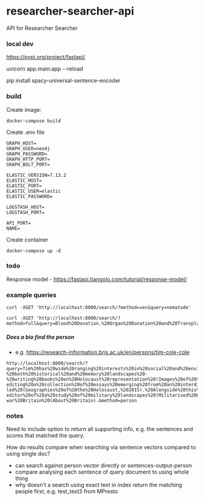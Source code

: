 # researcher-searcher-api

API for Researcher Searcher

### local dev

https://pypi.org/project/fastapi/

uvicorn app.main:app --reload

pip install spacy-universal-sentence-encoder

### build

Create image:

`docker-compose build`

Create .env file

```
GRAPH_HOST=
GRAPH_USER=neo4j
GRAPH_PASSWORD=
GRAPH_HTTP_PORT=
GRAPH_BOLT_PORT=

ELASTIC_VERSION=7.13.2
ELASTIC_HOST=
ELASTIC_PORT=
ELASTIC_USER=elastic
ELASTIC_PASSWORD=

LOGSTASH_HOST=
LOGSTASH_PORT=

API_PORT=
NAME=
```

Create container

`docker-compose up -d`

### todo

Response model - https://fastapi.tiangolo.com/tutorial/response-model/

### example queries

```
curl -XGET 'http://localhost:8000/search/?method=vec&query=nematode'
```

```
curl -XGET 'http://localhost:8000/search/?method=full&query=Blood%20Donation.%20Organ%20Donation%20and%20Transplantation.%20Therapeutics.%20Data%20Driven%20Transfusion%20Practice.%20Transfusion%20and%20Transplantation%20Transmitted%20Infections'
```

##### Does a bio find the person

- e.g. https://research-information.bris.ac.uk/en/persons/tim-cole-cole

```
http://localhost:8000/search/?query=Tim%20has%20wide%20ranging%20interests%20in%20social%20and%20environmental%20histories,%20historical%20geographies%20and%20digital%20humanities%20and%20also%20works%20within%20the%20creative%20economy.%20His%20core%20research%20has%20focused%20in%20the%20main%20on%20Holocaust%20landscapes%20-%20both%20historical%20and%20memory%20landscapes%20-%20writing%20books%20on%20Holocaust%20representation%20(Images%20of%20the%20Holocaust/Selling%20the%20Holocaust,%201999),%20the%20spatiality%20of%20ghettorization%20in%20Budapest%20(Holocaust%20City,%202003),%20social%20histories%20of%20the%20Hungarian%20Holocaust%20(Traces%20of%20the%20Holocaust,%202011)%20and%20the%20spatiality%20of%20survival%20(Holocaust%20Landscapes,%202016)%20as%20well%20as%20co-editing%20a%20collection%20of%20essays%20emerging%20from%20an%20interdisciplinary%20digital%20humanities%20project%20he%20co-led%20(Geographies%20of%20the%20Holocaust,%202015).%20Alongside%20this%20research,%20Tim%20has%20also%20developed%20interests%20in%20environmental%20history,%20being%20a%20co-editor%20of%20a%20study%20of%20military%20landscapes%20(Militarised%20Landscapes,%202010)%20and%20now%20working%20on%20a%20new%20book%20that%20explores%20social,%20cultural,%20landscape%20and%20environmental%20change%20in%20post-war%20Britain%20(About%20Britain).&method=person
```

### notes

Need to include option to return all supporting info, e.g. the sentences and scores that matched the query.

How do results compare when searching via sentence vectors compared to using single doc?
- can search against person vector directly or sentences-output-person
- compare analysing each sentence of query document to using whole thing 
- why doesn't a search using exact text in index return the matching people first, e.g. test_text3 from MPresto